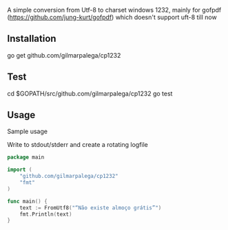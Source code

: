 A simple conversion from Utf-8 to charset windows 1232, mainly for gofpdf (https://github.com/jung-kurt/gofpdf) which doesn't support uft-8 till now

## Installation
go get github.com/gilmarpalega/cp1232

## Test
cd $GOPATH/src/github.com/gilmarpalega/cp1232
go test


## Usage
Sample usage

Write to stdout/stderr and create a rotating logfile
```go
package main

import (
	"github.com/gilmarpalega/cp1232"
	"fmt"
)

func main() {
	text := FromUtf8("“Não existe almoço grátis”")
	fmt.Println(text)
}
```
